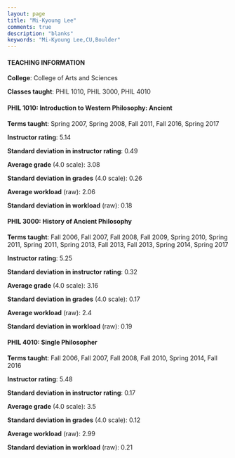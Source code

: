 ```yaml
---
layout: page
title: "Mi-Kyoung Lee" 
comments: true
description: "blanks"
keywords: "Mi-Kyoung Lee,CU,Boulder"
---
```

<head>
<script src="https://ajax.googleapis.com/ajax/libs/jquery/2.1.3/jquery.min.js"></script>
<script src="https://dl.dropboxusercontent.com/s/pc42nxpaw1ea4o9/highcharts.js?dl=0"></script>
<!-- <script src="../assets/js/highcharts.js"></script> -->
<style type="text/css">@font-face {
	font-family: "Bebas Neue";
	src: url(https://www.filehosting.org/file/details/544349/BebasNeue Regular.otf) format("opentype");
	}
	h1.Bebas { 
		font-family: "Bebas Neue", Verdana, Tahoma;
	}
</style>
</head>
	   
#### TEACHING INFORMATION

**College**: College of Arts and Sciences

**Classes taught**: PHIL 1010, PHIL 3000, PHIL 4010

#### PHIL 1010: Introduction to Western Philosophy: Ancient

**Terms taught**: Spring 2007, Spring 2008, Fall 2011, Fall 2016, Spring 2017

**Instructor rating**: 5.14

**Standard deviation in instructor rating**: 0.49

**Average grade** (4.0 scale): 3.08

**Standard deviation in grades** (4.0 scale): 0.26

**Average workload** (raw): 2.06

**Standard deviation in workload** (raw): 0.18

#### PHIL 3000: History of Ancient Philosophy

**Terms taught**: Fall 2006, Fall 2007, Fall 2008, Fall 2009, Spring 2010, Spring 2011, Spring 2011, Spring 2013, Fall 2013, Fall 2013, Spring 2014, Spring 2017

**Instructor rating**: 5.25

**Standard deviation in instructor rating**: 0.32

**Average grade** (4.0 scale): 3.16

**Standard deviation in grades** (4.0 scale): 0.17

**Average workload** (raw): 2.4

**Standard deviation in workload** (raw): 0.19

#### PHIL 4010: Single Philosopher

**Terms taught**: Fall 2006, Fall 2007, Fall 2008, Fall 2010, Spring 2014, Fall 2016

**Instructor rating**: 5.48

**Standard deviation in instructor rating**: 0.17

**Average grade** (4.0 scale): 3.5

**Standard deviation in grades** (4.0 scale): 0.12

**Average workload** (raw): 2.99

**Standard deviation in workload** (raw): 0.21

